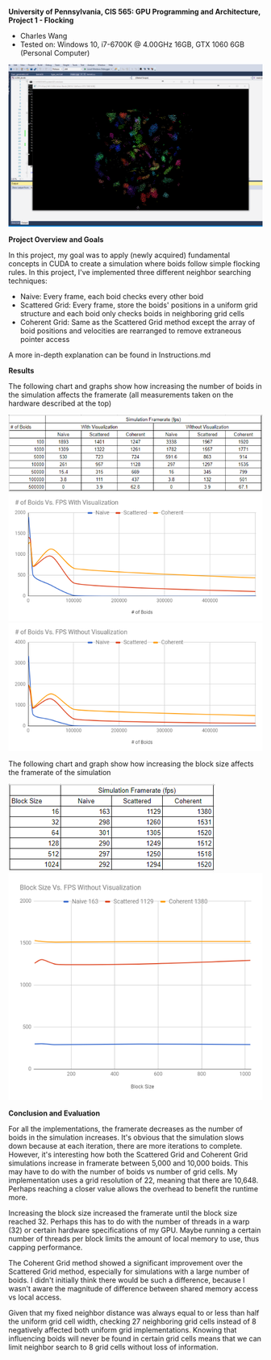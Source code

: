 **University of Pennsylvania, CIS 565: GPU Programming and Architecture,
Project 1 - Flocking**

* Charles Wang
* Tested on: Windows 10, i7-6700K @ 4.00GHz 16GB, GTX 1060 6GB (Personal Computer)

![](images/boids.gif)

**Project Overview and Goals**

In this project, my goal was to apply (newly acquired) fundamental concepts in CUDA to create a simulation where boids follow simple flocking rules. In this project, I've implemented three different neighbor searching techniques: 
 
 * Naive: Every frame, each boid checks every other boid
 * Scattered Grid: Every frame, store the boids' positions in a uniform grid structure and each boid only checks boids in neighboring grid cells
 * Coherent Grid: Same as the Scattered Grid method except the array of boid positions and velocities are rearranged to remove extraneous pointer access
 
 A more in-depth explanation can be found in Instructions.md

**Results**

The following chart and graphs show how increasing the number of boids in the simulation affects the framerate (all measurements taken on the hardware described at the top)

![](images/boidsvsfps.PNG)
![](images/boidsvisgraph.PNG)
![](images/boidsnovisgraph.PNG)

The following chart and graph show how increasing the block size affects the framerate of the simulation

![](images/blocksizevsfps.PNG)
![](images/blocksizegraph.PNG)

**Conclusion and Evaluation**

For all the implementations, the framerate decreases as the number of boids in the simulation increases. It's obvious that the simulation slows down because at each iteration, there are more iterations to complete. However, it's interesting how both the Scattered Grid and Coherent Grid simulations increase in framerate between 5,000 and 10,000 boids. This may have to do with the number of boids vs number of grid cells. My implementation uses a grid resolution of 22, meaning that there are 10,648. Perhaps reaching a closer value allows the overhead to benefit the runtime more.

Increasing the block size increased the framerate until the block size reached 32. Perhaps this has to do with the number of threads in a warp (32) or certain hardware specifications of my GPU. Maybe running a certain number of threads per block limits the amount of local memory to use, thus capping performance.

The Coherent Grid method showed a significant improvement over the Scattered Grid method, especially for simulations with a large number of boids. I didn't initially think there would be such a difference, because I wasn't aware the magnitude of difference between shared memory access vs local access. 

Given that my fixed neighbor distance was always equal to or less than half the uniform grid cell width, checking 27 neighboring grid cells instead of 8 negatively affected both uniform grid implementations. Knowing that influencing boids will never be found in certain grid cells means that we can limit neighbor search to 8 grid cells without loss of information.